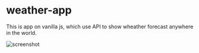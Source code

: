# weather-app
This is app on vanilla js, which use API to show wheather forecast anywhere in the world.

![screenshot](https://i.imgur.com/rznB9AN.png)
